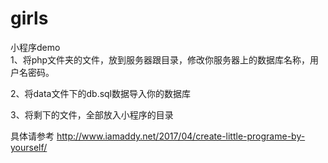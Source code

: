 # girls
小程序demo     
1、将php文件夹的文件，放到服务器跟目录，修改你服务器上的数据库名称，用户名密码。

2、将data文件下的db.sql数据导入你的数据库

3、将剩下的文件，全部放入小程序的目录


具体请参考
http://www.iamaddy.net/2017/04/create-little-programe-by-yourself/
